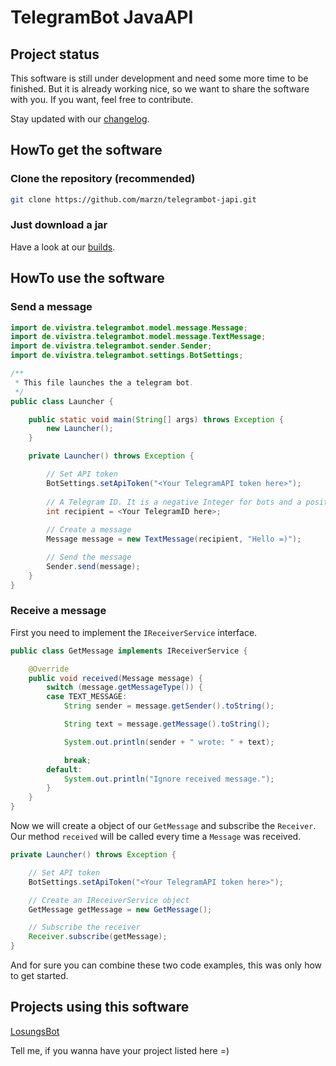 # TelegramBot JavaAPI

## Project status

This software is still under development and need some more time to be finished. But it is already working nice, so we want to share the software with you. If you want, feel free to contribute.

Stay updated with our [changelog](https://github.com/marzn/telegrambot-japi/blob/master/CHANGELOG.md).

## HowTo get the software

### Clone the repository (recommended)

```sh
git clone https://github.com/marzn/telegrambot-japi.git
```

### Just download a jar

Have a look at our [builds](https://github.com/marzn/telegrambot-japi/tree/master/builds).

## HowTo use the software

### Send a message

```java
import de.vivistra.telegrambot.model.message.Message;
import de.vivistra.telegrambot.model.message.TextMessage;
import de.vivistra.telegrambot.sender.Sender;
import de.vivistra.telegrambot.settings.BotSettings;

/**
 * This file launches the a telegram bot.
 */
public class Launcher {

	public static void main(String[] args) throws Exception {
		new Launcher();
	}

	private Launcher() throws Exception {

		// Set API token
		BotSettings.setApiToken("<Your TelegramAPI token here>");
		
		// A Telegram ID. It is a negative Integer for bots and a positive Integer for humans.
		int recipient = <Your TelegramID here>;
		
		// Create a message
		Message message = new TextMessage(recipient, "Hello =)");

		// Send the message
		Sender.send(message);
	}
}
```

### Receive a message

First you need to implement the `IReceiverService` interface.

```java
public class GetMessage implements IReceiverService {

	@Override
	public void received(Message message) {
		switch (message.getMessageType()) {
		case TEXT_MESSAGE:
			String sender = message.getSender().toString();

			String text = message.getMessage().toString();

			System.out.println(sender + " wrote: " + text);

			break;
		default:
			System.out.println("Ignore received message.");
		}
	}
}
```

Now we will create a object of our `GetMessage` and subscribe the `Receiver`. Our method `received` will be called every time a `Message` was received.

```java
private Launcher() throws Exception {

	// Set API token
	BotSettings.setApiToken("<Your TelegramAPI token here>");

	// Create an IReceiverService object
	GetMessage getMessage = new GetMessage();

	// Subscribe the receiver
	Receiver.subscribe(getMessage);
}
```

And for sure you can combine these two code examples, this was only how to get started.

## Projects using this software

[LosungsBot](https://github.com/dipdi/losungsbot)

Tell me, if you wanna have your project listed here =)
